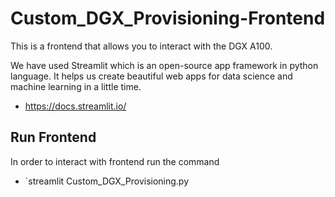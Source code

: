 # Custom_DGX_Provisioning-Frontend
This is a frontend that allows you to interact with the DGX A100.


We have used Streamlit which is an open-source app framework in python language. It helps us create beautiful web apps for data science and machine learning in a little time.


- https://docs.streamlit.io/

## Run Frontend
In order to interact with frontend run the command
- `streamlit Custom_DGX_Provisioning.py
